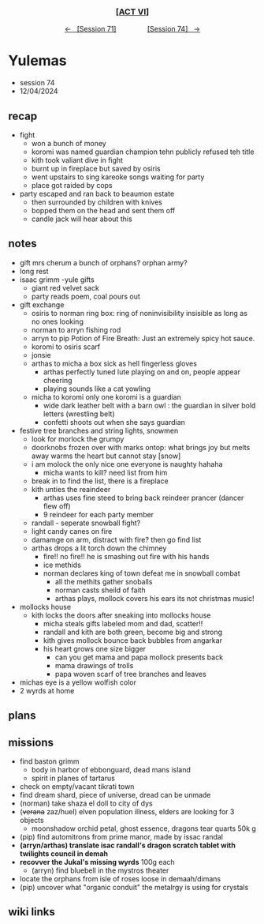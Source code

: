 
<div align="center">
  <h3 align="center"><a href="https://github.com/h-griffin/dnd-notes/blob/main/grimmhaus/act-VI" >[ACT VI]</a></h3>
  <p align="center">
    <a href="https://github.com/h-griffin/dnd-notes/blob/main/grimmhaus/act-VI/24-12-04.md" >&larr; &nbsp; [Session 71]</a>
    &nbsp;&nbsp;&nbsp;&nbsp;&nbsp;&nbsp;&nbsp;&nbsp;&nbsp;&nbsp;&nbsp;&nbsp;&nbsp;&nbsp;
    <a href="https://github.com/h-griffin/dnd-notes/blob/main/grimmhaus/act-VI/24-12-18.md" >[Session 74] &nbsp; &rarr;</a>
  </p>
</div>

# Yulemas
- session 74
- 12/04/2024

## recap
- fight
    - won a bunch of money
    - koromi was named guardian champion tehn publicly refused teh title
    - kith took valiant dive in fight
    - burnt up in fireplace but saved by osiris
    - went upstairs to sing kareoke songs waiting for party
    - place got raided by cops
- party escaped and ran back to beaumon estate
    - then surrounded by children with knives
    - bopped them on the head and sent them off
    - candle jack will hear about this

## notes
- gift mrs cherum a bunch of orphans? orphan army?  
- long rest
- isaac grimm -yule gifts
    - giant red velvet sack
    - party reads poem, coal pours out
- gift exchange
    - osiris to norman ring box: ring of noninvisibility insisible as long as no ones looking
    - norman to arryn fishing rod
    - arryn to pip Potion of Fire Breath: Just an extremely spicy hot sauce.
    - koromi to osiris scarf
    - jonsie
    - arthas to micha a box sick as hell fingerless gloves
        - arthas perfectly tuned lute playing on and on, people appear cheering
        - playing sounds like a cat yowling
    - micha to koromi only one koromi is a guardian
        - wide dark leather belt with a barn owl : the guardian in silver bold letters (wrestling belt)
        - confetti shoots out when she says guardian
- festive tree branches and string lights, snowmen
    - look for morlock the grumpy
    - doorknobs frozen over with marks ontop: what brings joy but melts away warms the heart but cannot stay [snow]
    - i am molock the only nice one everyone is naughty hahaha
        - micha wants to kill? need list from him
    - break in to find the list, there is a fireplace
    - kith unties the reaindeer
        - arthas uses fine steed to bring back reindeer prancer (dancer flew off)
        - 9 reindeer for each party member
    - randall - seperate snowball fight?
    - light candy canes on fire
    - damamge on arm, distract with fire? then go find list
    - arthas drops a lit torch down the chimney
        - fire!! no fire!! he is smashing out fire with his hands
        - ice methids
        - norman declares king of town defeat me in snowball combat
            - all the methits gather snoballs
            - norman casts sheild of faith
            - arthas plays, mollock covers his ears its not christmas music!
- mollocks house
    - kith locks the doors after sneaking into mollocks house
        - micha steals gifts labeled mom and dad, scatter!!
        - randall and kith are both green, become big and strong
        - kith gives mollock bounce back bubbles from angarkar
        - his heart grows one size bigger
            - can you get mama and papa mollock presents back
            - mama drawings of trolls
            - papa woven scarf of tree branches and leaves
- michas eye is a yellow wolfish color
- 2 wyrds at home

## plans

## missions
- find baston grimm
    - body in harbor of ebbonguard, dead mans island
    - spirit in planes of tartarus
- check on empty/vacant tikrati town
- find dream shard, piece of universe, dread can be unmade
- (norman) take shaza el doll to city of dys
- (~~verana~~ zaz/huel) elven population illness, elders are looking for 3 objects
    - moonshadow orchid petal, ghost essence, dragons tear quarts 50k g
- (pip) find automitrons from prime manor, made by issac randal
- **(arryn/arthas) translate isac randall's dragon scratch tablet with twilights council in demah**
- **recovver the Jukal's missing wyrds** 100g each
    - (arryn) find bluebell in the mystros theater
- locate the orphans from isle of roses loose in demaah/dimans
- (pip) uncover what "organic conduit" the metalrgy is using for crystals

## wiki links
